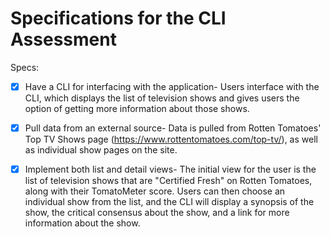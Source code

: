 # Specifications for the CLI Assessment

Specs:
- [x] Have a CLI for interfacing with the application- Users interface with the CLI, which displays the list of television shows and gives users the option of getting more information about those shows.
- [x] Pull data from an external source- Data is pulled from Rotten Tomatoes' Top TV Shows page (https://www.rottentomatoes.com/top-tv/), as well as individual show pages on the site. 
- [x] Implement both list and detail views- The initial view for the user is the list of television shows that are "Certified Fresh" on Rotten Tomatoes, along with their TomatoMeter score. Users can then choose an individual show from the list, and the CLI will display a synopsis of the show, the critical consensus about the show, and a link for more information about the show. 

